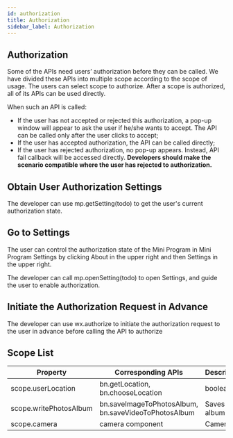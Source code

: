 ```yaml
---
id: authorization
title: Authorization
sidebar_label: Authorization
---
```


## Authorization

Some of the APIs need users’ authorization before they can be called. We have divided these APIs into multiple scope according to the scope of usage. The users can select scope to authorize. After a scope is authorized, all of its APIs can be used directly.

When such an API is called:

- If the user has not accepted or rejected this authorization, a pop-up window will appear to ask the user if he/she wants to accept. The API can be called only after the user clicks to accept;
- If the user has accepted authorization, the API can be called directly;
- If the user has rejected authorization, no pop-up appears. Instead, API fail callback will be accessed directly. **Developers should make the scenario compatible where the user has rejected to authorization.**

## Obtain User Authorization Settings

The developer can use mp.getSetting(todo) to get the user's current authorization state.

## Go to Settings

The user can control the authorization state of the Mini Program in Mini Program Settings by clicking About in the upper right and then Settings in the upper right.

The developer can call mp.openSetting(todo) to open Settings, and guide the user to enable authorization.

## Initiate the Authorization Request in Advance

The developer can use wx.authorize to initiate the authorization request to the user in advance before calling the API to authorize

## Scope List

| Property          | Corresponding APIs                                                 | Description         |
| ----------------- | ---------------------------------------------------- | ------------------- |
| scope.userLocation    | bn.getLocation, bn.chooseLocation |boolean                                    | Geographic location |
| scope.writePhotosAlbum | bn.saveImageToPhotosAlbum, bn.saveVideoToPhotosAlbum | Saves to album      |
| scope.camera      | camera component                                     | Camera              |
